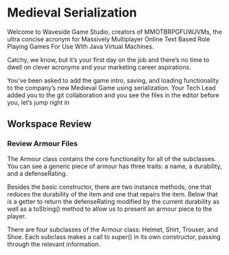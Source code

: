 # Medieval Serialization
Welcome to Waveside Game Studio, creators of MMOTBRPGFUWJVMs, the ultra concise acronym for Massively Multiplayer Online Text Based Role Playing Games For Use With Java Virtual Machines.

Catchy, we know, but it’s your first day on the job and there’s no time to dwell on clever acronyms and your marketing career aspirations.

You’ve been asked to add the game intro, saving, and loading functionality to the company’s new Medieval Game using serialization. Your Tech Lead added you to the git collaboration and you see the files in the editor before you, let’s jump right in

## Workspace Review
### Review Armour Files
The Armour class contains the core functionality for all of the subclasses. You can see a generic piece of armour has three traits: a name, a durability, and a defenseRating.

Besides the basic constructor, there are two instance methods, one that reduces the durability of the item and one that repairs the item. Below that is a getter to return the defenseRating modified by the current durability as well as a toString() method to allow us to present an armour piece to the player.

There are four subclasses of the Armour class: Helmet, Shirt, Trouser, and Shoe. Each subclass makes a call to super() in its own constructor, passing through the relevant information.
